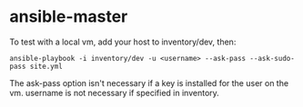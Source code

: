# ansible-master

To test with a local vm, add your host to inventory/dev, then:

    ansible-playbook -i inventory/dev -u <username> --ask-pass --ask-sudo-pass site.yml

The ask-pass option isn't necessary if a key is installed for the user on the vm. username is not necessary if specified in inventory.
